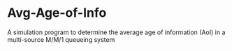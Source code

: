 # Avg-Age-of-Info
A simulation program to determine the average age of information (AoI) in a multi-source M/M/1 queueing system
